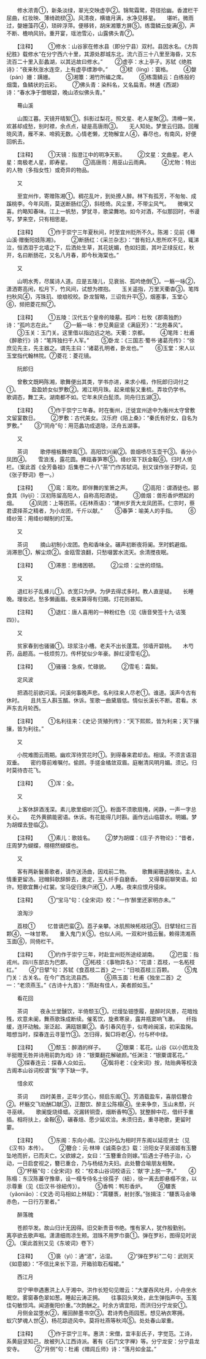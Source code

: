<!-- { "loadSidebar": true } -->
　　修水浓青①，新条淡绿，翠光交映虚亭②。锦鸳霜鹭，荷径拾幽。香渡栏干屈曲，红妆映、薄绮疏棂③。风清夜，横塘月满，水净见移星。　　堪听。微雨过，媻姗藻荇④，琐碎浮萍。便移转，胡床湘簟方屏⑤。练霭鳞云旋满⑥，声不断、檐响风铃。重开宴，瑶池雪沁，山露佛头青⑦。

　　【注释】
　　①修水：山谷家在修水县（即分宁县）双村。县因水名。《方舆纪胜》载修水“在分宁西六十里，其源处郡城东北，流六百三十八里至海昏，又东流百二十里入彭蠡湖，以其远故曰修水。”
　　②虚亭：水上亭子。苏轼《绝胜诗》：“夜来秋涨水连空，上有虚亭缥渺中。”
　　③棂（líng）：窗格。
　　④媻（pán）姗：蹒姗。
　　⑤湘簟：湘竹所编之席。
　　⑥练霭鳞云：白练般的烟霭，鱼鳞状的云彩。
　　⑦佛头青：染料名，又名扁青。林逋《西湖》诗：“春水净于僧眼碧，晚山浓似佛头青。”

　　蓦山溪

　　山围江暮。天镜开晴絮①。斜影过梨花，照文星、老人星聚②。清樽一笑，欢甚却成愁，别时襟，余点点，疑是高唐雨③。　　无人知处。梦里云归路。回雁晓风清，雁不来、啼鸦无数。心情老懒，尤物解宜人④，春尽也，有南风，好便回帆去。

　　【注释】
　　①天镜：指澄江中的明净天影。
　　②文星：文曲星。老人星：南极老人星，即寿星。
　　③高唐雨：用巫山云雨典。
　　④尤物：特出的人物（多指女性）或奇异的物品。

　　又

　　至宜州作，寄赠陈湘①。稠花乱叶，到处撩人醉。林下有孤芳，不匆匆、成蹊桃李。今年风雨，莫送断肠红②，斜枝倚。风尘里，不带尘风气。　　微嗔又喜。约略知春味。江上一帆愁，梦犹寻，歌梁舞地。如今对酒，不似那回时，书谩写，梦来空，只有相思是。

　　【注释】
　　①作于崇宁三年夏秋间，时至宜州贬所不久。陈湘：见前《蓦山溪·赠衡阳妓陈湘》。
　　②断肠红：《采兰杂志》：“昔有妇人思所欢不见，辄涕泣，恒洒泪于北墙之下，后洒处生草，其花妩媚，色如妇面，其叶正绿反红，秋开，名曰断肠花，又名八月春，即今秋海棠也。”

　　又

　　山明水秀，尽属诗人道。应是五陵儿，见衰翁、孤吟绝倒①。一觞一咏②，潇洒寄高闲，松月下，竹风间，试想为襟抱。　　玉关遥指，万里天衢杳③。笔阵扫秋风④，泻珠玑、琅琅皎皎。卧龙智略，三诏佐升平⑤，烟塞事，玉堂心⑥，频把菱花照⑦。

　　【注释】
　　①五陵：汉代五个皇帝的陵墓。孤吟：杜牧《郡斋独酌》诗：“孤吟志在此。”
　　②一觞一咏：参见黄庭坚《满庭芳》：“北苑春风”。
　　③玉关：玉门关。这里借以指边远之地。天衢：京都。
　　④笔阵：杜甫《醉歌行》诗：“笔阵独扫千人军。”
　　⑤卧龙：《三国志·蜀书·诸葛亮传》：“徐庶见先主，先主器之。谓先主曰：‘诸葛孔明者，卧龙也。’”
　　⑥玉堂：宋人以玉堂指代翰林院。⑦菱花：菱花镜。

　　阮郎归

　　曾敷文既眄陈湘，歌舞便出其类，学书亦进，来求小楷，作阮郎归词付之①。
　　盈盈娇女似罗敷②。湘江明月珠。起来绾髻又重梳。弄妆仍学书。　　歌调态，舞工夫。湖南都不如。它年未厌白髭须。同舟归五湖③。

　　【注释】
　　①作于崇宁三年春。时在衡州，迁徙宜州途中为衡州太守曾敷文留宴数日。
　　②罗敷：古代美女。汉乐府《陌上桑》：“秦氏有好女，自名为罗敷。”
　　③“同舟”句：用范蠡功成退隐，泛舟五湖事。

　　又

　　茶词
　　歌停檀板舞停鸾①。高阳饮兴阑②。兽烟喷尽玉壶干③。香分小凤团④。　　雪浪浅，露花圆。捧瓯春笋寒⑤。绛纱笼下跃金鞍⑥。归时人倚栏。（案此首《全芳备祖》后集卷二十八“茶”门作苏轼词。别又误作张子野词，见《张子野词》卷一。）

　　【注释】
　　①鸾：鸾吹。即伴舞的笙箫之声。
　　②高阳：谓酒徒也。郦食其（lìyìjī）：汉初陈留高阳人，自称高阳酒徒。
　　③兽烟：兽形香炉燃起的烟。
　　④凤团：上等团茶。《石林燕语》：“建州岁贡大龙凤团茶。仁宗时，蔡君谟择茶之精者，为小龙团，千斤以献。”
　　⑤春笋：喻美人的手指。
　　⑥绛纱笼：用绛纱糊制的灯笼。

　　又

　　茶词
　　摘山初制小龙团。色和香味全。碾声初断夜将阑。烹时鹤避烟。　　消滞思①，解尘烦②。金瓯雪浪翻，只愁啜罢水流天。余清搅夜眠。

　　【注释】
　　①滞思：思绪困顿。
　　②尘烦：尘世的烦恼。

　　又

　　退红衫子乱蜂儿①。衣宽只为伊。为伊去得忒多时。教人直是疑。　　长睡晚。理妆迟。愁多懒画眉。夜来算得有归期。灯花则甚知。

　　【注释】
　　①退红：唐人喜用的一种粉红色（见《唐音癸签十九·诂笺四》）。

　　又

　　贫家春到也骚骚①。琼浆注小槽。老夫不出长蓬蒿。邻墙开碧桃。　　木芍药，品题高。一枝烦剪刀。传杯犹似少年豪。醉红浸雪毛②。

　　【注释】
　　①骚骚：急疾，忙碌貌。
　　②雪毛：霜鬓。

　　定风波

　　把酒花前欲问溪。问溪何事晚声悲。名利往来人尽老①。谁道。溪声今古有休时。　　且共玉人斟玉醑。休诉。笙歌一曲黛眉低。情似长溪长不断。君看。水声东去月轮西。

　　【注释】
　　①名利往来：《史记·货殖列传》：“天下熙熙，皆为利来；天下攘攘，皆为利往。”

　　又

　　小院难图云雨期。幽欢浑待赏花时①。到得春来君却去。相误。不须言语泪双垂。　　密约尊前难嘱付。偷顾。手搓金橘敛双眉。庭榭清风明月媚。须记。归时莫待杏花飞。

　　【注释】
　　①浑：全。

　　又

　　上客休辞酒浅深。素儿歌里细听沉①。粉面不须歌扇掩，闲静，一声一字总关心。　　花外黄鹂能密语。休诉。有花能得几时斟。画作远山临碧水。明媚。梦为胡蝶去登临②。

　　【注释】
　　①素儿：歌妓名。
　　②梦为胡蝶：《庄子·齐物论》：“昔者，庄周梦为蝴蝶，栩栩然蝴蝶也。

　　又

　　客有两新鬟善歌者，请作送汤曲，因戏前二物。
　　歌舞阑珊退晚妆。主人情重更留汤。冠帽斜欹辞醉去，邀定，玉人纤手自磨香。　　又得尊前聊笑语。如许。短歌宜舞小红裳。宝马促归朱户闭①，人睡。夜来应恨月侵床。

　　【注释】
　　①“宝马”句：《全宋词》校：“一作‘醉里还家明亦未。’”

　　浪淘沙

　　荔枝①
　　忆昔谪巴蛮②。荔子亲攀。冰肌照映柘枝冠③。日擘轻红三百颗④，一味甘寒。　　重入鬼门关⑤。也似人间。一双和叶插云鬟。赖得清湘燕玉面⑥，同倚栏干。

　　【注释】
　　①约作于崇宁三年，时赴宜州贬所途经湖南。
　　②巴蛮：指戎州。四川东部古为巴郡。
　　③柘枝：《事物异名》：“花谱：荔枝，一名柘枝红。”
　　④“日擘”句：苏轼《食荔枝二首》之一：“日啖荔枝三百颗。
　　⑤鬼门关：古关名。在今广西北流县西。
　　⑥燕玉面：杜甫《独坐二首》之一：“老须燕玉。”《古诗十九首》：“燕赵有佳人，美者颜如玉。”

　　看花回

　　茶词
　　夜永兰堂醺饮，半倚颓玉①。烂熳坠钿堕履，是醉时风景，花暗烛残，欢意未阑，舞燕歌珠成断续。催茗饮，旋煮寒泉，露井瓶窦响飞瀑。　　纤指缓，连环动触。渐泛起、满瓯银粟②。香引春风在手，似粤岭闽溪，初采盈掬。暗想当时，探春连云寻篁竹③。怎归得，鬓□将老④，付与杯中绿。

　　【注释】
　　①颓玉：醉酒的样子。
　　②银粟：茗花。山谷《以小团龙及半挺赠无咎并诗用前韵为戏》诗：“银粟翻花解破颜。”任渊注：“银粟谓茗花。”
　　③探春连云：探春人众如云。
　　④鬓将老：《全宋词》按，陆贻典等校汲古阁本山谷词校谓“鬓”字下缺一字。

　　惜余欢

　　茶词
　　四时美景，正年少赏心，频启东阁①。芳酒载盈车，喜朋侣簪合②。杯觞交飞劝酬□献③，正酣饮、醉主公陈榻④。坐来争奈，玉山未颓，兴寻巫峡。　　歌阑旋烧绛蜡。况漏转铜壶，烟断香鸭⑤。犹整醉中花，借纤手重插。相将扶上，金鞍⑥，碾春焙、愿少延欢洽。未须归去，重寻艳歌，更留时霎。

　　【注释】
　　①东阁：东向小阁。汉公孙弘为相时开东阁以延揽贤士（见《汉书》本传）。
　　②簪合：元·林坤《诚斋杂志》载：汾阳女子吴淑姬有玉簪坠地而折，已而夫亡。父欲嫁之，女曰：“玉簪重合则嫁。”后遇士子杨子治，心动，一日启奁视之，簪已重合，乃与杨结为夫妇。此处簪合喻朋友相聚。
　　③“杯觞”句：《全宋词》校：“校本山谷词校语云：‘献’字上脱一字。”
　　④陈榻：东汉陈蕃守豫章，设一榻专侍名士徐孺子（紐），徐一离去即悬榻不坐，以示尊重（见《后汉书·徐紐传》）。
　　⑤香鸭：鸭形香炉。
　　⑥騕褭（yǎoniǎo）：《文选·司马相如上林赋》：“罥騕褭，射封豕。”张揖注：“騕褭马金喙赤色，一日行万里者。”

　　醉落魄

　　苍颜华发。故山归计无因得。旧交新贵音书绝。惟有家人，犹作殷勤别。　　离亭欲去歌声咽。潇潇细雨凉生颊。泪珠不用罗巾裛①。弹在罗衫，图得见时说②。（案此首别又见《东坡词》卷下）

　　【注释】
　　①裛（yì）：通“浥”，沾湿。
　　②“弹在罗衫”二句：武则天《如意娘》：“不信比来长下泪，开箱验取石榴裙。”

　　西江月

　　崇宁甲申遇惠洪上人于湘中。洪作长短句见赠云：“大厦吞风吐月，小舟坐水眠空。雾窗春色翠如葱。睡起云涛正拥。　　往事回头笑处，此生弹指声中。玉笺佳句敏惊鸿。闻道衡阳价重。”次韵酬之。时余方谪宜阳，而洪归分宁龙安①。
　　月侧金盆堕水②，雁回醉墨书空③。君诗秀色雨园葱。想见衲衣寒拥。　　蚁穴梦魂人世④，杨花踪迹风中。莫将社燕等秋鸿⑤。处处春山翠重。

　　【注释】
　　①作于崇宁三年。惠洪：宋僧，宜丰彭氏子，字觉范。工诗，系黄庭坚知己，故被列入江西诗派。著有《石门文字禅》等。分宁龙安：分宁县龙安寺。
　　②“月侧”句：杜甫《赠闾丘师》诗：“落月如金盆。”
